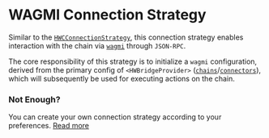 # WAGMI Connection Strategy

Similar to the [`HWCConnectionStrategy`](/strategies/hwc-connection-strategy), this connection strategy enables interaction with the chain via [`wagmi`](https://wagmi.sh/) through `JSON-RPC`.

The core responsibility of this strategy is to initialize a `wagmi` configuration, derived from the primary config of `<HWBridgeProvider>` ([`chains`](/configuration.html#🔗-chains)/[`connectors`](/configuration.html#🔌-connectors)), which will subsequently be used for executing actions on the chain.

### Not Enough?

You can create your own connection strategy according to your preferences. [Read more](/strategies/create-connection-strategy)
